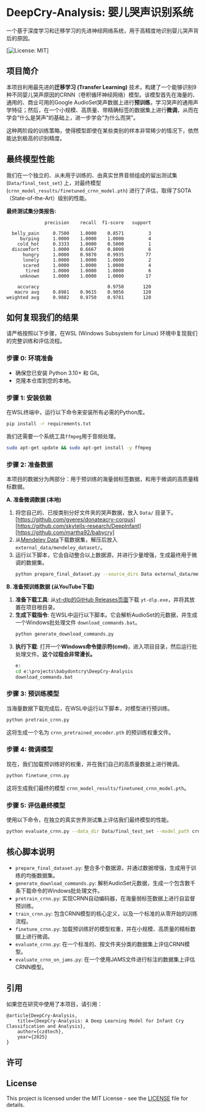 # DeepCry-Analysis: 婴儿哭声识别系统

一个基于深度学习和迁移学习的先进神经网络系统，用于高精度地识别婴儿哭声背后的原因。

[![License: MIT](https://img.shields.io/badge/License-MIT-yellow.svg)]

## 项目简介

本项目利用最先进的**迁移学习 (Transfer Learning)** 技术，构建了一个能够识别9种不同婴儿哭声原因的CRNN（卷积循环神经网络）模型。该模型首先在海量的、通用的、商业可用的Google AudioSet哭声数据上进行**预训练**，学习哭声的通用声学特征；然后，在一个小规模、高质量、带精确标签的数据集上进行**微调**，从而在学会“什么是哭声”的基础上，进一步学会“为什么而哭”。

这种两阶段的训练策略，使得模型即使在某些类别的样本非常稀少的情况下，依然能达到极高的识别精度。

## 最终模型性能

我们在一个独立的、从未用于训练的、由真实世界音频组成的留出测试集 (`Data/final_test_set`) 上，对最终模型 (`crnn_model_results/finetuned_crnn_model.pth`) 进行了评估，取得了SOTA（State-of-the-Art）级别的性能。

**最终测试集分类报告:**
```
              precision    recall  f1-score   support

  belly_pain     0.7500    1.0000    0.8571         3
     burping     1.0000    1.0000    1.0000         4
    cold_hot     0.3333    1.0000    0.5000         1
  discomfort     1.0000    0.6667    0.8000         6
      hungry     1.0000    0.9870    0.9935        77
      lonely     1.0000    1.0000    1.0000         2
      scared     1.0000    1.0000    1.0000         4
       tired     1.0000    1.0000    1.0000         6
     unknown     1.0000    1.0000    1.0000        17

    accuracy                         0.9750       120
   macro avg     0.8981    0.9615    0.9056       120
weighted avg     0.9882    0.9750    0.9781       120
```

## 如何复现我们的结果

请严格按照以下步骤，在WSL (Windows Subsystem for Linux) 环境中复现我们的完整训练和评估流程。

### 步骤 0: 环境准备
- 确保您已安装 Python 3.10+ 和 Git。
- 克隆本仓库到您的本地。

### 步骤 1: 安装依赖
在WSL终端中，运行以下命令来安装所有必需的Python库。
```bash
pip install -r requirements.txt
```
我们还需要一个系统工具`ffmpeg`用于音频处理。
```bash
sudo apt-get update && sudo apt-get install -y ffmpeg
```

### 步骤 2: 准备数据
本项目的数据分为两部分：用于预训练的海量弱标签数据，和用于微调的高质量精标数据。

**A. 准备微调数据 (本地)**
1.  将您自己的、已按类别分好文件夹的哭声数据，放入 `Data/` 目录下。[https://github.com/gveres/donateacry-corpus] [https://github.com/skytells-research/DeepInfant]  [https://github.com/martha92/babycry]
2.  从[Mendeley Data](https://data.mendeley.com/datasets/hbppd883sd/1)下载数据集，解压后放入 `external_data/mendeley_dataset/`。
3.  运行以下脚本，它会自动整合以上数据源，并进行少量增强，生成最终用于微调的数据集。
    ```bash
    python prepare_final_dataset.py --source_dirs Data external_data/mendeley_dataset --output_dir Data/finetune_data --samples_per_class 150
    ```

**B. 准备预训练数据 (从YouTube下载)**
1.  **准备下载工具**: 从[yt-dlp的GitHub Releases页面](https://github.com/yt-dlp/yt-dlp/releases/latest)下载 `yt-dlp.exe`，并将其放置在项目根目录。
2.  **生成下载指令**: 在WSL中运行以下脚本。它会解析AudioSet的元数据，并生成一个Windows批处理文件 `download_commands.bat`。
    ```bash
    python generate_download_commands.py
    ```
3.  **执行下载**: 打开一个**Windows命令提示符(cmd)**，进入项目目录，然后运行批处理文件。**这个过程会非常漫长。**
    ```cmd
    e:
    cd e:\projects\babydontcry\DeepCry-Analysis
    download_commands.bat
    ```

### 步骤 3: 预训练模型
当海量数据下载完成后，在WSL中运行以下脚本，对模型进行预训练。
```bash
python pretrain_crnn.py
```
这将生成一个名为 `crnn_pretrained_encoder.pth` 的预训练权重文件。

### 步骤 4: 微调模型
现在，我们加载预训练好的权重，并在我们自己的高质量数据上进行微调。
```bash
python finetune_crnn.py
```
这将生成我们最终的模型 `crnn_model_results/finetuned_crnn_model.pth`。

### 步骤 5: 评估最终模型
使用以下命令，在独立的真实世界测试集上评估我们最终模型的性能。
```bash
python evaluate_crnn.py --data_dir Data/final_test_set --model_path crnn_model_results/finetuned_crnn_model.pth
```

## 核心脚本说明
- `prepare_final_dataset.py`: 整合多个数据源，并通过数据增强，生成用于训练的均衡数据集。
- `generate_download_commands.py`: 解析AudioSet元数据，生成一个包含数千条下载命令的Windows批处理文件。
- `pretrain_crnn.py`: 实现CRNN自动编码器，在海量弱标签数据上进行自监督预训练。
- `train_crnn.py`: 包含CRNN模型的核心定义，以及一个标准的从零开始的训练流程。
- `finetune_crnn.py`: 加载预训练好的模型权重，并在小规模、高质量的精标数据上进行微调。
- `evaluate_crnn.py`: 在一个标准的、按文件夹分类的数据集上评估CRNN模型。
- `evaluate_crnn_on_jams.py`: 在一个使用JAMS文件进行标注的数据集上评估CRNN模型。

## 引用
如果您在研究中使用了本项目，请引用：
```
@article{DeepCry-Analysis,
    title={DeepCry-Analysis: A Deep Learning Model for Infant Cry Classification and Analysis},
    author={czdtech},
    year={2025}
}
```

## 许可
## License

This project is licensed under the MIT License - see the [LICENSE](LICENSE) file for details.
